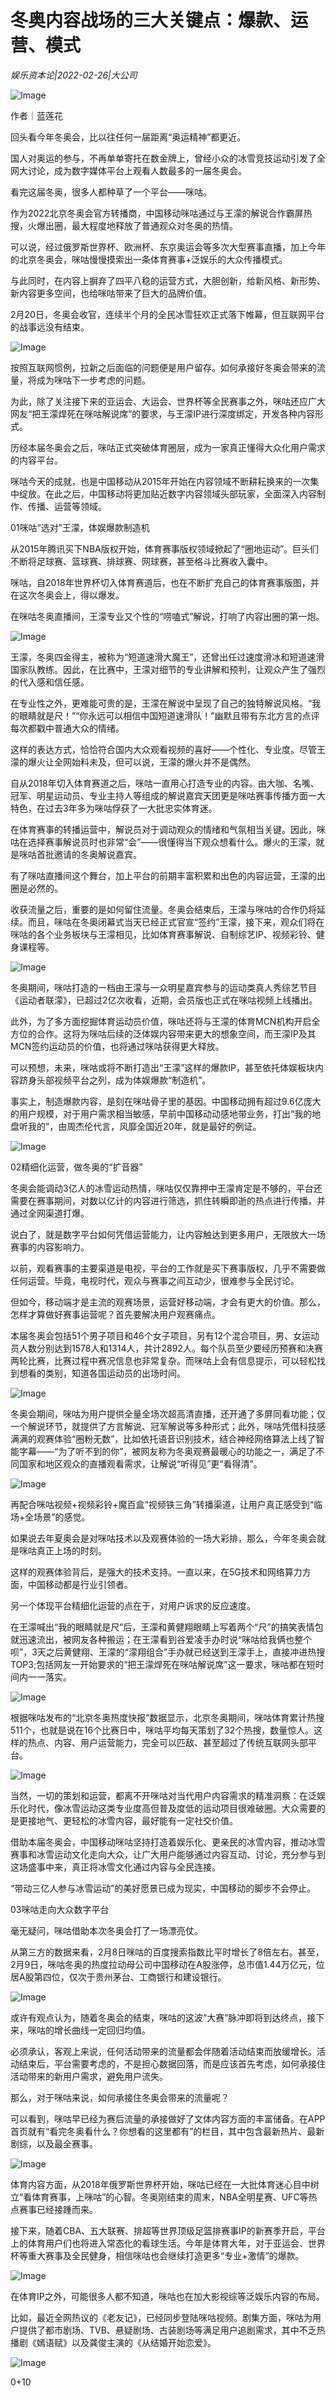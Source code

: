 # 冬奥内容战场的三大关键点：爆款、运营、模式

*娱乐资本论|2022-02-26|大公司*

![Image](https://inews.gtimg.com/newsapp_bt/0/14562858307/641)

作者｜蓝莲花

回头看今年冬奥会，比以往任何一届距离“奥运精神”都更近。

国人对奥运的参与，不再单单寄托在数金牌上，曾经小众的冰雪竞技运动引发了全网大讨论，成为数字媒体平台上观看人数最多的一届冬奥会。

看完这届冬奥，很多人都种草了一个平台——咪咕。

作为2022北京冬奥会官方转播商，中国移动咪咕通过与王濛的解说合作霸屏热搜，火爆出圈，最大程度地释放了普通观众对冬奥的热情。

可以说，经过俄罗斯世界杯、欧洲杯、东京奥运会等多次大型赛事直播，加上今年的北京冬奥会，咪咕慢慢摸索出一条体育赛事+泛娱乐的大众传播模式。

与此同时，在内容上摒弃了四平八稳的运营方式，大胆创新，给新风格、新形势、新内容更多空间，也给咪咕带来了巨大的品牌价值。

2月20日，冬奥会收官，连续半个月的全民冰雪狂欢正式落下帷幕，但互联网平台的战事远没有结束。

![Image](https://inews.gtimg.com/newsapp_bt/0/14562858303/641)

按照互联网惯例，拉新之后面临的问题便是用户留存。如何承接好冬奥会带来的流量，将成为咪咕下一步考虑的问题。

为此，除了关注接下来的亚运会、大运会、世界杯等全民赛事之外，咪咕还应广大网友“把王濛焊死在咪咕解说席”的要求，与王濛IP进行深度绑定，开发各种内容形式。

历经本届冬奥会之后，咪咕正式突破体育圈层，成为一家真正懂得大众化用户需求的内容平台。

咪咕今天的成就，也是中国移动从2015年开始在内容领域不断耕耘换来的一次集中绽放。在此之后，中国移动将更加贴近数字内容领域头部玩家，全面深入内容制作、传播、运营等领域。

01咪咕“选对”王濛，体娱爆款制造机

从2015年腾讯买下NBA版权开始，体育赛事版权领域掀起了“圈地运动”。巨头们不断将足球赛、篮球赛、排球赛、网球赛，甚至格斗比赛收入囊中。

咪咕，自2018年世界杯切入体育赛道后，也在不断扩充自己的体育赛事版图，并在这次冬奥会上，得以爆发。

在咪咕冬奥直播间，王濛专业又个性的“唠嗑式”解说，打响了内容出圈的第一炮。

![Image](https://inews.gtimg.com/newsapp_match/0/14562858377/0)

王濛，冬奥四金得主，被称为“短道速滑大魔王”，还曾出任过速度滑冰和短道速滑国家队教练。因此，在比赛中，王濛对细节的专业讲解和预判，让观众产生了强烈的代入感和信任感。

在专业性之外，更难能可贵的是，王濛在解说中呈现了自己的独特解说风格。“我的眼睛就是尺！”“你永远可以相信中国短道速滑队！”幽默且带有东北方言的点评每次都戳中普通大众的情绪。

这样的表达方式，恰恰符合国内大众观看视频的喜好——个性化、专业度。尽管王濛的爆火让全网始料未及，但可以说，王濛的爆火并不是偶然。

自从2018年切入体育赛道之后，咪咕一直用心打造专业的内容。由大咖、名嘴、冠军、明星运动员、专业主持人等组成的解说嘉宾天团更是咪咕赛事传播方面一大特色，在过去3年多为咪咕俘获了一大批忠实体育迷。

在体育赛事的转播运营中，解说员对于调动观众的情绪和气氛相当关键。因此，咪咕在选择赛事解说员时也非常“会”——很懂得当下观众想看什么。爆火的王濛，就是咪咕首批邀请的冬奥解说嘉宾。

有了咪咕直播间这个舞台，加上平台的前期丰富积累和出色的内容运营，王濛的出圈是必然的。

收获流量之后，重要的是如何留住流量。冬奥会结束后，王濛与咪咕的合作仍将延续。而且，咪咕在冬奥闭幕式当天已经正式官宣“签约”王濛，接下来，观众们将在咪咕的各个业务板块与王濛相见，比如体育赛事解说、自制综艺IP、视频彩铃、健身课程等。

![Image](https://inews.gtimg.com/newsapp_bt/0/14562858312/641)

冬奥期间，咪咕打造的一档由王濛与一众明星嘉宾参与的运动类真人秀综艺节目《运动者联濛》，已超过2亿次收看，近期，会员版也正式在咪咕视频上线播出。

此外，为了多方面挖掘体育运动员价值，咪咕还将与王濛的体育MCN机构开启全方位的合作。这将为咪咕后续的泛体娱内容带来更大的想象空间，而王濛IP及其MCN签约运动员的价值，也将通过咪咕获得更大释放。

可以预想，未来，咪咕或将不断打造出“王濛”这样的爆款IP，甚至依托体娱板块内容跻身头部视频平台之列，成为体娱爆款“制造机”。

事实上，制造爆款内容，是刻在咪咕骨子里的基因。中国移动拥有超过9.6亿庞大的用户规模，对于用户需求相当敏感，早前中国移动动感地带业务，打出“我的地盘听我的”，由周杰伦代言，风靡全国近20年，就是最好的例证。

![Image](https://inews.gtimg.com/newsapp_bt/0/14562858306/641)

02精细化运营，做冬奥的“扩音器”

冬奥会能调动3亿人的冰雪运动热情，咪咕仅仅靠押中王濛肯定是不够的，平台还需要在赛事期间，对数以亿计的内容进行筛选，抓住转瞬即逝的热点进行传播，并通过全网渠道打爆。

说白了，就是数字平台如何凭借运营能力，让内容触达到更多用户，无限放大一场赛事的内容影响力。

以前，观看赛事的主要渠道是电视，平台的工作就是买下赛事版权，几乎不需要做任何运营。毕竟，电视时代，观众与赛事之间互动少，很难参与全民讨论。

但如今，移动端才是主流的观赛场景，运营好移动端，才会有更大的价值。那么，怎样才算做好赛事运营呢？首先要解决用户观赛痛点。

本届冬奥会包括51个男子项目和46个女子项目，另有12个混合项目，男、女运动员人数分别达到1578人和1314人，共计2892人。每个队员至少要经历预赛和决赛两轮比赛，比赛过程中赛况信息也非常复杂。而咪咕上会有信息提示，可以轻松找到想看的类别，知道各国运动员的出场时间。

![Image](https://inews.gtimg.com/newsapp_bt/0/14562858347/641)

冬奥会期间，咪咕为用户提供全量全场次超高清直播，还开通了多屏同看功能；仅一个解说环节，就提供了方言解说、冠军解说等多种形式；此外，咪咕凭借科技感满满的观赛体验“圈粉无数”，比如依托语音识别技术，结合神经网络算法上线了智能字幕——“为了听不到的你”，被网友称为冬奥观赛最暖心的功能之一，满足了不同国家和地区观众的直播观看需求，让解说“听得见”更“看得清”。

![Image](https://inews.gtimg.com/newsapp_bt/0/14562858310/641)

再配合咪咕视频+视频彩铃+魔百盒“视频铁三角”转播渠道，让用户真正感受到“临场+全场景”的感觉。

如果说去年夏奥会是对咪咕技术以及观赛体验的一场大彩排，那么，今年冬奥会就是咪咕真正上场的时刻。

这样的观赛体验背后，是强大的技术支持。一直以来，在5G技术和网络算力方面，中国移动都是行业引领者。

另一个体现平台精细化运营的点在于，对用户诉求的反应速度。

在王濛喊出“我的眼睛就是尺”后，王濛和黄健翔眼睛上写着两个“尺”的搞笑表情包就迅速流出，被网友各种搬运；在王濛看到谷爱凌手办时说“咪咕给我俩也整个呗”，3天之后黄健翔、王濛的“濛翔组合”手办就已经送到王濛手上，直接冲进热搜TOP3;包括网友一开始要求的“把王濛焊死在咪咕解说席”这一要求，咪咕都在短时间内一一落实。

![Image](https://inews.gtimg.com/newsapp_bt/0/14562858331/641)

根据咪咕发布的“北京冬奥热度快报”数据显示，北京冬奥期间，咪咕体育累计热搜511个，也就是说在16个比赛日中，咪咕平均每天策划了32个热搜，数量惊人。这样的热点、内容、用户运营能力，完全可以匹敌、甚至超过了传统互联网头部平台。

![Image](https://inews.gtimg.com/newsapp_bt/0/14562858305/641)

当然，一切的策划和运营，都离不开咪咕对当代用户内容需求的精准洞察：在泛娱乐化时代，像冰雪运动这类专业度高但普及度低的运动项目很难破圈。大众需要的是更接地气、更轻松的冰雪内容，最好能有一定社交价值。

借助本届冬奥会，中国移动咪咕坚持打造着娱乐化、更亲民的冰雪内容，推动冰雪赛事和冰雪运动文化走向大众，让广大用户能够通过内容互动、讨论，充分参与到这场盛事中来，真正将冰雪文化通过内容与全民连接。

“带动三亿人参与冰雪运动”的美好愿景已成为现实，中国移动的脚步不会停止。

03咪咕走向大众数字平台

毫无疑问，咪咕借助本次冬奥会打了一场漂亮仗。

从第三方的数据来看，2月8日咪咕的百度搜索指数比平时增长了8倍左右。甚至，2月9日，咪咕冬奥的热度拉动母公司中国移动在A股涨停，总市值1.44万亿元，位居A股第四位，仅次于贵州茅台、工商银行和建设银行。

![Image](https://inews.gtimg.com/newsapp_bt/0/14562858325/641)

或许有观点认为，随着冬奥会的结束，咪咕的这波“大赛”脉冲即将到达终点，接下来，咪咕的增长曲线一定回归均值。

必须承认，客观上来说，任何活动带来的流量都会伴随着活动结束而放缓增长。活动结束后，平台需要考虑的，不是担心数据回落，而是应该首先考虑，如何承接住活动带来的新用户需求，避免用户流失。

那么，对于咪咕来说，如何承接住冬奥会带来的流量呢？

可以看到，咪咕早已经为赛后流量的承接做好了文体内容方面的丰富储备。在APP首页就有“看完冬奥看什么？你想看的这里都有”的栏目，其中包含最新热片、最新剧综，以及最全赛事。

![Image](https://inews.gtimg.com/newsapp_bt/0/14562858324/641)

体育内容方面，从2018年俄罗斯世界杯开始，咪咕已经在一大批体育迷心目中树立“看体育赛事，上咪咕”的心智。冬奥刚结束的周末，NBA全明星赛、UFC等热点赛事已经接踵而来。

接下来，随着CBA、五大联赛、排超等世界顶级足篮排赛事IP的新赛季开启，平台上的体育用户们也将进入常态化的看球生活。今年是体育大年，对于亚运会、世界杯等重大赛事及全民健身，相信咪咕也会继续打造更多“专业+激情”的爆款。

![Image](https://inews.gtimg.com/newsapp_bt/0/14562858329/641)

在体育IP之外，可能很多人都不知道，咪咕也在加大影视综等泛娱乐内容的布局。

比如，最近全网热议的《老友记》，已经同步登陆咪咕视频。剧集方面，咪咕为用户提供了都市剧场、TVB、悬疑剧场、古装剧场等满足用户追剧需求，其中不乏热播剧《嫣语赋》以及龚俊主演的《从结婚开始恋爱》。

![Image](https://inews.gtimg.com/newsapp_bt/0/14562858358/641)

0+10

